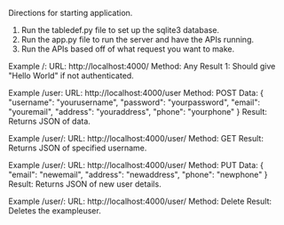 Directions for starting application.

1. Run the tabledef.py file to set up the sqlite3 database.
2. Run the app.py file to run the server and have the APIs running.
3. Run the APIs based off of what request you want to make.

Example /:
URL: http://localhost:4000/
Method: Any
Result 1: Should give "Hello World" if not authenticated.

Example /user:
URL: http://localhost:4000/user
Method: POST
Data: {
        "username": "yourusername",
        "password": "yourpassword",
        "email": "youremail",
        "address": "youraddress",
        "phone": "yourphone"
}
Result: Returns JSON of data.

Example /user/<username>:
URL: http://localhost:4000/user/<exampleuser>
Method: GET
Result: Returns JSON of specified username.

Example /user/<username>:
URL: http://localhost:4000/user/<exampleuser>
Method: PUT
Data: {
        "email": "newemail",
        "address": "newaddress",
        "phone": "newphone"
}
Result: Returns JSON of new user details.

Example /user/<username>:
URL: http://localhost:4000/user/<exampleuser>
Method: Delete
Result: Deletes the exampleuser.
